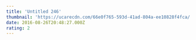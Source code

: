 ```yaml
---
title: 'Untitled 246'
thumbnail: 'https://ucarecdn.com/66e0f765-593d-41ad-804a-ee10828f4fca/'
date: 2016-08-26T20:48:27.000Z
rating: 2
---
```


